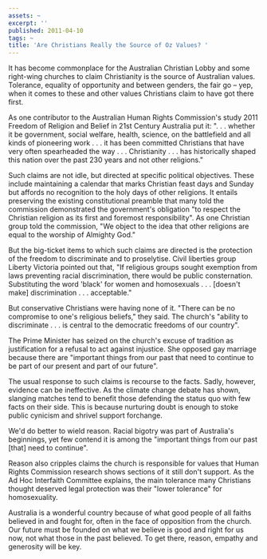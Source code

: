 ```yaml
---
assets: ~
excerpt: ''
published: 2011-04-10
tags: ~
title: 'Are Christians Really the Source of Oz Values? '
---
```

It has become commonplace for the Australian Christian Lobby and some right-wing churches to claim Christianity is the source of Australian values. Tolerance, equality of opportunity and between genders, the fair go – yep, when it comes to these and other values Christians claim to have got there first.

As one contributor to the Australian Human Rights Commission's study 2011 Freedom of Religion and Belief in 21st Century Australia put it: ". . . whether it be government, social welfare, health, science, on the battlefield and all kinds of pioneering work . . . it has been committed Christians that have very often spearheaded the way . . . Christianity . . . has historically shaped this nation over the past 230 years and not other religions."

Such claims are not idle, but directed at specific political objectives. These include maintaining a calendar that marks Christian feast days and Sunday but affords no recognition to the holy days of other religions. It entails preserving the existing constitutional preamble that many told the commission demonstrated the government's obligation "to respect the Christian religion as its first and foremost responsibility". As one Christian group told the commission, "We object to the idea that other religions are equal to the worship of Almighty God."

But the big-ticket items to which such claims are directed is the protection of the freedom to discriminate and to proselytise. Civil liberties group Liberty Victoria pointed out that, "If religious groups sought exemption from laws preventing racial discrimination, there would be public consternation. Substituting the word 'black' for women and homosexuals . . . [doesn't make] discrimination . . . acceptable."

But conservative Christians were having none of it. "There can be no compromise to one's religious beliefs," they said. The church's "ability to discriminate . . . is central to the democratic freedoms of our country".

The Prime Minister has seized on the church's excuse of tradition as justification for a refusal to act against injustice. She opposed gay marriage because there are "important things from our past that need to continue to be part of our present and part of our future".

The usual response to such claims is recourse to the facts. Sadly, however, evidence can be ineffective. As the climate change debate has shown, slanging matches tend to benefit those defending the status quo with few facts on their side. This is because nurturing doubt is enough to stoke public cynicism and shrivel support forchange.

We'd do better to wield reason. Racial bigotry was part of Australia's beginnings, yet few contend it is among the "important things from our past [that] need to continue".

Reason also cripples claims the church is responsible for values that Human Rights Commission research shows sections of it still don't support. As the Ad Hoc Interfaith Committee explains, the main tolerance many Christians thought deserved legal protection was their "lower tolerance" for homosexuality.

Australia is a wonderful country because of what good people of all faiths believed in and fought for, often in the face of opposition from the church. Our future must be founded on what we believe is good and right for us now, not what those in the past believed. To get there, reason, empathy and generosity will be key.